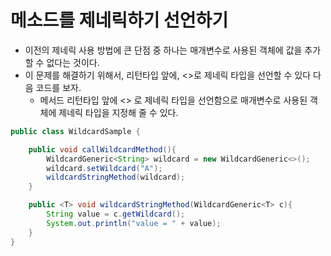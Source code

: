 # 메소드를 제네릭하기 선언하기

* 이전의 제네릭 사용 방법에 큰 단점 중 하나는 매개변수로 사용된 객체에 값을 추가할 수 없다는 것이다.&#x20;
* 이 문제를 해결하기 위해서, 리턴타입 앞에, <>로 제네릭 타입을 선언할 수 있다 다음 코드를 보자.
  * 메서드 리턴타입 앞에 <> 로 제네릭 타입을 선언함으로 매개변수로 사용된 객체에 제네릭 타입을 지정해 줄 수 있다.&#x20;

```java
public class WildcardSample {

    public void callWildcardMethod(){
        WildcardGeneric<String> wildcard = new WildcardGeneric<>();
        wildcard.setWildcard("A");
        wildcardStringMethod(wildcard);
    }

    public <T> void wildcardStringMethod(WildcardGeneric<T> c){
        String value = c.getWildcard();
        System.out.println("value = " + value);
    }
}
```
